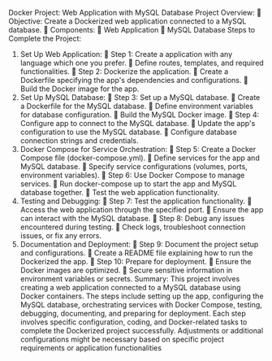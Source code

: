 Docker Project: Web Application with MySQL Database
Project Overview:
 Objective: Create a Dockerized web application connected to a MySQL database.
 Components:
 Web Application
 MySQL Database
Steps to Complete the Project:
1. Set Up Web Application:
 Step 1: Create a application with any language which one you prefer.
 Define routes, templates, and required functionalities.
 Step 2: Dockerize the application.
 Create a Dockerfile specifying the app's dependencies and configurations.
 Build the Docker image for the app.
2. Set Up MySQL Database:
 Step 3: Set up a MySQL database.
 Create a Dockerfile for the MySQL database.
 Define environment variables for database configuration.
 Build the MySQL Docker image.
 Step 4: Configure app to connect to the MySQL database.
 Update the app's configuration to use the MySQL database.
 Configure database connection strings and credentials.
3. Docker Compose for Service Orchestration:
 Step 5: Create a Docker Compose file (docker-compose.yml).
 Define services for the app and MySQL database.
 Specify service configurations (volumes, ports, environment variables).
 Step 6: Use Docker Compose to manage services.
 Run docker-compose up to start the app and MySQL database together.
 Test the web application functionality.
4. Testing and Debugging:
 Step 7: Test the application functionality.
 Access the web application through the specified port.
 Ensure the app can interact with the MySQL database.
 Step 8: Debug any issues encountered during testing.
 Check logs, troubleshoot connection issues, or fix any errors.
5. Documentation and Deployment:
 Step 9: Document the project setup and configurations.
 Create a README file explaining how to run the Dockerized the app.
 Step 10: Prepare for deployment.
 Ensure the Docker images are optimized.
 Secure sensitive information in environment variables or secrets.
Summary:
This project involves creating a web application connected to a MySQL database using Docker containers. 
The steps include setting up the app, configuring the MySQL database, orchestrating services with 
Docker Compose, testing, debugging, documenting, and preparing for deployment.
Each step involves specific configuration, coding, and Docker-related tasks to complete the Dockerized 
project successfully. Adjustments or additional configurations might be necessary based on specific 
project requirements or application functionalities
